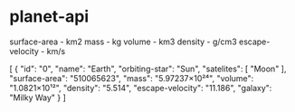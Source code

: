 # planet-api

surface-area - km2
mass - kg
volume - km3
density -  g/cm3
escape-velocity - km/s

[
  {
    "id": "0",
    "name": "Earth",
    "orbiting-star": "Sun",
    "satelites": [
      "Moon"
    ],
    "surface-area": "510065623",
    "mass": "5.97237×10²⁴",
    "volume": "1.0821×10¹²",
    "density": "5.514",
    "escape-velocity": "11.186",
    "galaxy": "Milky Way"
  }
]

